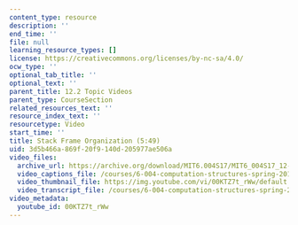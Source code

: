 ```yaml
---
content_type: resource
description: ''
end_time: ''
file: null
learning_resource_types: []
license: https://creativecommons.org/licenses/by-nc-sa/4.0/
ocw_type: ''
optional_tab_title: ''
optional_text: ''
parent_title: 12.2 Topic Videos
parent_type: CourseSection
related_resources_text: ''
resource_index_text: ''
resourcetype: Video
start_time: ''
title: Stack Frame Organization (5:49)
uid: 3d5b466a-869f-20f9-140d-205977ae506a
video_files:
  archive_url: https://archive.org/download/MIT6.004S17/MIT6_004S17_12-02-03_300k.mp4
  video_captions_file: /courses/6-004-computation-structures-spring-2017/6a78afd5f56d5f9b8727d43cba3808c2_00KTZ7t_rWw.vtt
  video_thumbnail_file: https://img.youtube.com/vi/00KTZ7t_rWw/default.jpg
  video_transcript_file: /courses/6-004-computation-structures-spring-2017/b4eb0fa804ac49633fe6e6b201c6603f_00KTZ7t_rWw.pdf
video_metadata:
  youtube_id: 00KTZ7t_rWw
---
```

